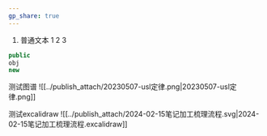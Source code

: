 ```yaml
---
gp_share: true
---
```


1. 普通文本
1
2
3

```java title="code代码"
public
obj
new
```


测试图谱
![[../publish_attach/20230507-usl定律.png|20230507-usl定律.png]]

测试excalidraw
![[../publish_attach/2024-02-15笔记加工梳理流程.svg|2024-02-15笔记加工梳理流程.excalidraw]]
